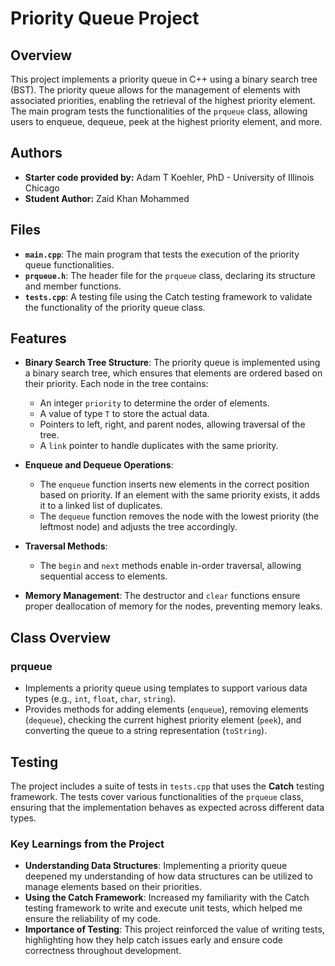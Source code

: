 # Priority Queue Project

## Overview
This project implements a priority queue in C++ using a binary search tree (BST). The priority queue allows for the management of elements with associated priorities, enabling the retrieval of the highest priority element. The main program tests the functionalities of the `prqueue` class, allowing users to enqueue, dequeue, peek at the highest priority element, and more.

## Authors
- **Starter code provided by:** Adam T Koehler, PhD - University of Illinois Chicago
- **Student Author:** Zaid Khan Mohammed 

## Files
- **`main.cpp`**: The main program that tests the execution of the priority queue functionalities.
- **`prqueue.h`**: The header file for the `prqueue` class, declaring its structure and member functions.
- **`tests.cpp`**: A testing file using the Catch testing framework to validate the functionality of the priority queue class.

## Features
- **Binary Search Tree Structure**: The priority queue is implemented using a binary search tree, which ensures that elements are ordered based on their priority. Each node in the tree contains:
  - An integer `priority` to determine the order of elements.
  - A value of type `T` to store the actual data.
  - Pointers to left, right, and parent nodes, allowing traversal of the tree.
  - A `link` pointer to handle duplicates with the same priority.

- **Enqueue and Dequeue Operations**:
  - The `enqueue` function inserts new elements in the correct position based on priority. If an element with the same priority exists, it adds it to a linked list of duplicates.
  - The `dequeue` function removes the node with the lowest priority (the leftmost node) and adjusts the tree accordingly.

- **Traversal Methods**:
  - The `begin` and `next` methods enable in-order traversal, allowing sequential access to elements.

- **Memory Management**: The destructor and `clear` functions ensure proper deallocation of memory for the nodes, preventing memory leaks.

## Class Overview
### prqueue
- Implements a priority queue using templates to support various data types (e.g., `int`, `float`, `char`, `string`).
- Provides methods for adding elements (`enqueue`), removing elements (`dequeue`), checking the current highest priority element (`peek`), and converting the queue to a string representation (`toString`).

## Testing
The project includes a suite of tests in `tests.cpp` that uses the **Catch** testing framework. The tests cover various functionalities of the `prqueue` class, ensuring that the implementation behaves as expected across different data types.

### Key Learnings from the Project
- **Understanding Data Structures**: Implementing a priority queue deepened my understanding of how data structures can be utilized to manage elements based on their priorities.
- **Using the Catch Framework**: Increased my familiarity with the Catch testing framework to write and execute unit tests, which helped me ensure the reliability of my code.
- **Importance of Testing**: This project reinforced the value of writing tests, highlighting how they help catch issues early and ensure code correctness throughout development.
